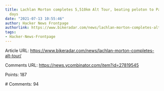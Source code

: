 ```yaml
---
title: Lachlan Morton completes 5,510km Alt Tour, beating peloton to Paris by five
  days
date: "2021-07-13 10:55:46"
author: Hacker News Frontpage
authorlink: https://www.bikeradar.com/news/lachlan-morton-completes-alt-tour/
tags:
- Hacker-News-Frontpage
---
```


<p>Article URL: <a href="https://www.bikeradar.com/news/lachlan-morton-completes-alt-tour/">https://www.bikeradar.com/news/lachlan-morton-completes-alt-tour/</a></p>
<p>Comments URL: <a href="https://news.ycombinator.com/item?id=27819545">https://news.ycombinator.com/item?id=27819545</a></p>
<p>Points: 187</p>
<p># Comments: 94</p>
